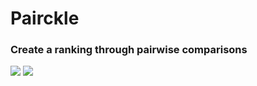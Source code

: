 # Pairckle
### Create a ranking through pairwise comparisons
<img src='https://www.jakeo.dev/images/pairckle-ss-1.png' />
<img src='https://www.jakeo.dev/images/pairckle-ss-2.png' />
